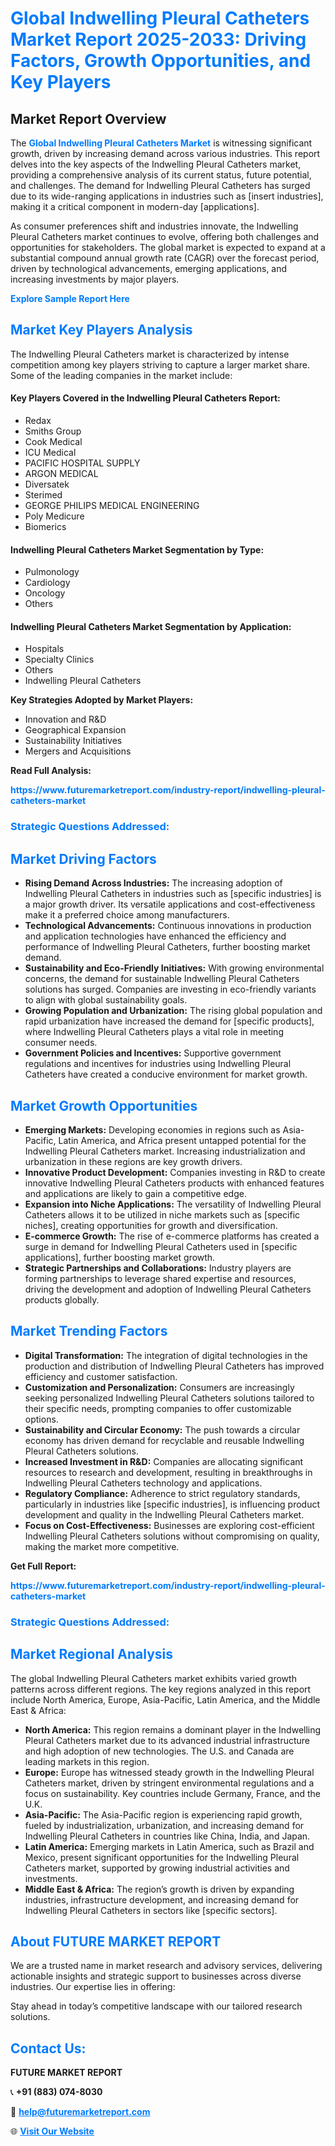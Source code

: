 <h1 style="color: #007BFF;">Global Indwelling Pleural Catheters Market Report 2025-2033: Driving Factors, Growth Opportunities, and Key Players</h1>

<section id="overview">
<h2>Market Report Overview</h2>
<p>The <a href="https://www.futuremarketreport.com/industry-report/indwelling-pleural-catheters-market" style="color: #007BFF; text-decoration: none;"><strong>Global Indwelling Pleural Catheters Market</strong></a> is witnessing significant growth, driven by increasing demand across various industries. This report delves into the key aspects of the Indwelling Pleural Catheters market, providing a comprehensive analysis of its current status, future potential, and challenges. The demand for Indwelling Pleural Catheters has surged due to its wide-ranging applications in industries such as [insert industries], making it a critical component in modern-day [applications].</p>
<p>As consumer preferences shift and industries innovate, the Indwelling Pleural Catheters market continues to evolve, offering both challenges and opportunities for stakeholders. The global market is expected to expand at a substantial compound annual growth rate (CAGR) over the forecast period, driven by technological advancements, emerging applications, and increasing investments by major players.</p>
</section>

<section id="overview">
<p><a href="https://www.futuremarketreport.com/request-sample/reportId=127105" style="color: #007BFF; text-decoration: none;"><strong>Explore Sample Report Here</strong></a></p>
</section>

<section id="key-players">
<h2 style="color: #007BFF;">Market Key Players Analysis</h2>
<p>The Indwelling Pleural Catheters market is characterized by intense competition among key players striving to capture a larger market share. Some of the leading companies in the market include:</p>
<h4>Key Players Covered in the Indwelling Pleural Catheters Report:</h4>
<ul><li>Redax</li><li>Smiths Group</li><li>Cook Medical</li><li>ICU Medical</li><li>PACIFIC HOSPITAL SUPPLY</li><li>ARGON MEDICAL</li><li>Diversatek</li><li>Sterimed</li><li>GEORGE PHILIPS MEDICAL ENGINEERING</li><li>Poly Medicure</li><li>Biomerics</li></ul>
<h4>Indwelling Pleural Catheters Market Segmentation by Type:</h4>
<ul><li>Pulmonology</li><li>Cardiology</li><li>Oncology</li><li>Others</li></ul>

<h4>Indwelling Pleural Catheters Market Segmentation by Application:</h4>
<ul><li>Hospitals</li><li>Specialty Clinics</li><li>Others</li><li>Indwelling Pleural Catheters</li></ul>
<p><strong>Key Strategies Adopted by Market Players:</strong></p>
<ul>
<li>Innovation and R&D</li>
<li>Geographical Expansion</li>
<li>Sustainability Initiatives</li>
<li>Mergers and Acquisitions</li>
</ul>
</section>

<section>
<p><strong>Read Full Analysis: </strong></p><a href="https://www.futuremarketreport.com/industry-report/indwelling-pleural-catheters-market" style="color: #007BFF; text-decoration: none;"><strong>https://www.futuremarketreport.com/industry-report/indwelling-pleural-catheters-market</strong></a>
<h3 style="color: #007BFF;">Strategic Questions Addressed:</h3>
</section>

<section id="driving-factors">
<h2 style="color: #007BFF;">Market Driving Factors</h2>
<ul>
<li><strong>Rising Demand Across Industries:</strong> The increasing adoption of Indwelling Pleural Catheters in industries such as [specific industries] is a major growth driver. Its versatile applications and cost-effectiveness make it a preferred choice among manufacturers.</li>
<li><strong>Technological Advancements:</strong> Continuous innovations in production and application technologies have enhanced the efficiency and performance of Indwelling Pleural Catheters, further boosting market demand.</li>
<li><strong>Sustainability and Eco-Friendly Initiatives:</strong> With growing environmental concerns, the demand for sustainable Indwelling Pleural Catheters solutions has surged. Companies are investing in eco-friendly variants to align with global sustainability goals.</li>
<li><strong>Growing Population and Urbanization:</strong> The rising global population and rapid urbanization have increased the demand for [specific products], where Indwelling Pleural Catheters plays a vital role in meeting consumer needs.</li>
<li><strong>Government Policies and Incentives:</strong> Supportive government regulations and incentives for industries using Indwelling Pleural Catheters have created a conducive environment for market growth.</li>
</ul>
</section>

<section id="growth-opportunities">
<h2 style="color: #007BFF;">Market Growth Opportunities</h2>
<ul>
<li><strong>Emerging Markets:</strong> Developing economies in regions such as Asia-Pacific, Latin America, and Africa present untapped potential for the Indwelling Pleural Catheters market. Increasing industrialization and urbanization in these regions are key growth drivers.</li>
<li><strong>Innovative Product Development:</strong> Companies investing in R&D to create innovative Indwelling Pleural Catheters products with enhanced features and applications are likely to gain a competitive edge.</li>
<li><strong>Expansion into Niche Applications:</strong> The versatility of Indwelling Pleural Catheters allows it to be utilized in niche markets such as [specific niches], creating opportunities for growth and diversification.</li>
<li><strong>E-commerce Growth:</strong> The rise of e-commerce platforms has created a surge in demand for Indwelling Pleural Catheters used in [specific applications], further boosting market growth.</li>
<li><strong>Strategic Partnerships and Collaborations:</strong> Industry players are forming partnerships to leverage shared expertise and resources, driving the development and adoption of Indwelling Pleural Catheters products globally.</li>
</ul>
</section>

<section id="trending-factors">
<h2 style="color: #007BFF;">Market Trending Factors</h2>
<ul>
<li><strong>Digital Transformation:</strong> The integration of digital technologies in the production and distribution of Indwelling Pleural Catheters has improved efficiency and customer satisfaction.</li>
<li><strong>Customization and Personalization:</strong> Consumers are increasingly seeking personalized Indwelling Pleural Catheters solutions tailored to their specific needs, prompting companies to offer customizable options.</li>
<li><strong>Sustainability and Circular Economy:</strong> The push towards a circular economy has driven demand for recyclable and reusable Indwelling Pleural Catheters solutions.</li>
<li><strong>Increased Investment in R&D:</strong> Companies are allocating significant resources to research and development, resulting in breakthroughs in Indwelling Pleural Catheters technology and applications.</li>
<li><strong>Regulatory Compliance:</strong> Adherence to strict regulatory standards, particularly in industries like [specific industries], is influencing product development and quality in the Indwelling Pleural Catheters market.</li>
<li><strong>Focus on Cost-Effectiveness:</strong> Businesses are exploring cost-efficient Indwelling Pleural Catheters solutions without compromising on quality, making the market more competitive.</li>
</ul>
</section>

<section>
<p><strong>Get Full Report: </strong></p><a href="https://www.futuremarketreport.com/industry-report/indwelling-pleural-catheters-market" style="color: #007BFF; text-decoration: none;"><strong>https://www.futuremarketreport.com/industry-report/indwelling-pleural-catheters-market</strong></a>
<h3 style="color: #007BFF;">Strategic Questions Addressed:</h3>
</section>


<section id="regional-analysis">
<h2 style="color: #007BFF;">Market Regional Analysis</h2>
<p>The global Indwelling Pleural Catheters market exhibits varied growth patterns across different regions. The key regions analyzed in this report include North America, Europe, Asia-Pacific, Latin America, and the Middle East & Africa:</p>
<ul>
<li><strong>North America:</strong> This region remains a dominant player in the Indwelling Pleural Catheters market due to its advanced industrial infrastructure and high adoption of new technologies. The U.S. and Canada are leading markets in this region.</li>
<li><strong>Europe:</strong> Europe has witnessed steady growth in the Indwelling Pleural Catheters market, driven by stringent environmental regulations and a focus on sustainability. Key countries include Germany, France, and the U.K.</li>
<li><strong>Asia-Pacific:</strong> The Asia-Pacific region is experiencing rapid growth, fueled by industrialization, urbanization, and increasing demand for Indwelling Pleural Catheters in countries like China, India, and Japan.</li>
<li><strong>Latin America:</strong> Emerging markets in Latin America, such as Brazil and Mexico, present significant opportunities for the Indwelling Pleural Catheters market, supported by growing industrial activities and investments.</li>
<li><strong>Middle East & Africa:</strong> The region’s growth is driven by expanding industries, infrastructure development, and increasing demand for Indwelling Pleural Catheters in sectors like [specific sectors].</li>
</ul>
</section>

<footer>
<h2 style="color: #007BFF;">About FUTURE MARKET REPORT</h2>
<p>We are a trusted name in market research and advisory services, delivering actionable insights and strategic support to businesses across diverse industries. Our expertise lies in offering:</p>

<p>Stay ahead in today’s competitive landscape with our tailored research solutions.</p>

<h2 style="color: #007BFF;">Contact Us:</h2>
<p><strong>FUTURE MARKET REPORT</strong></p>
<p>📞 <strong>+91 (883) 074-8030</strong></p>
<p>📧 <strong><a href="mailto:help@futuremarketreport.com" style="color: #007BFF;">help@futuremarketreport.com</a></strong></p>
<p>🌐 <strong><a href="https://www.futuremarketreport.com/" style="color: #007BFF;">Visit Our Website</a></strong></p>
</footer>